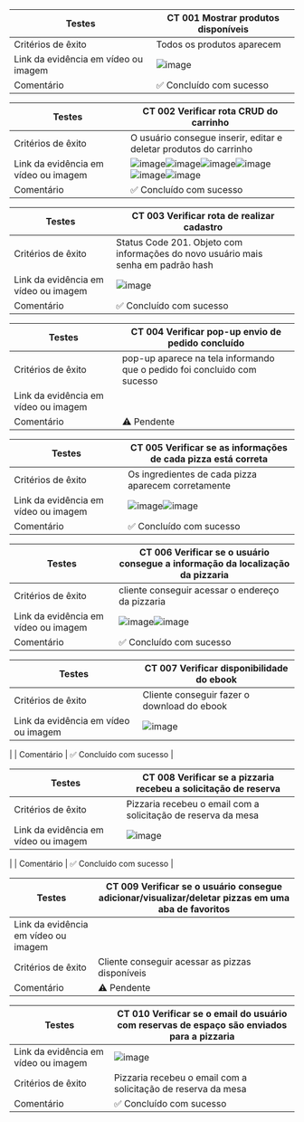 | Testes | CT 001 Mostrar produtos disponíveis |
|------|-----------------------------------------|
| Critérios de êxito | Todos os produtos aparecem |
| Link da evidência em vídeo ou imagem | ![image](https://github.com/ICEI-PUC-Minas-PMV-ADS/pmv-ads-2023-2-e4-proj-infra-t4-pizzaria/assets/103972585/93364e59-4068-477c-93ae-0271f5718ba3) |
| Comentário| ✅  Concluído com sucesso |


| Testes | CT 002 Verificar rota CRUD do carrinho |  
|------|-----------------------------------------|
| Critérios de êxito| O usuário consegue inserir, editar e deletar produtos do carrinho  |
| Link da evidência em vídeo ou imagem | ![image](https://github.com/ICEI-PUC-Minas-PMV-ADS/pmv-ads-2023-2-e4-proj-infra-t4-pizzaria/assets/103972585/b38ac21b-b833-4638-8db5-c19963a7bc2b)![image](https://github.com/ICEI-PUC-Minas-PMV-ADS/pmv-ads-2023-2-e4-proj-infra-t4-pizzaria/assets/103972585/666cee64-3474-420c-89b3-9d9e69c315d5)![image](https://github.com/ICEI-PUC-Minas-PMV-ADS/pmv-ads-2023-2-e4-proj-infra-t4-pizzaria/assets/103972585/73f9dba9-313b-4844-87f9-83cbe99ccff7)![image](https://github.com/ICEI-PUC-Minas-PMV-ADS/pmv-ads-2023-2-e4-proj-infra-t4-pizzaria/assets/103972585/de47add2-859b-4cd8-aa35-f5f067fde62b)![image](https://github.com/ICEI-PUC-Minas-PMV-ADS/pmv-ads-2023-2-e4-proj-infra-t4-pizzaria/assets/103972585/8546f169-c0a1-447e-b578-6008a8777426)![image](https://github.com/ICEI-PUC-Minas-PMV-ADS/pmv-ads-2023-2-e4-proj-infra-t4-pizzaria/assets/103972585/20ca1c56-52cd-406d-8789-70247cfe4313)|
|Comentário| ✅  Concluído com sucesso |



| Testes | CT 003 Verificar rota de realizar cadastro |  
|------|-----------------------------------------|
|Critérios de êxito| Status Code 201. Objeto com informações do novo usuário mais senha em padrão hash |
| Link da evidência em vídeo ou imagem | ![image](https://github.com/ICEI-PUC-Minas-PMV-ADS/pmv-ads-2023-2-e4-proj-infra-t4-pizzaria/assets/103972585/943dad8f-bed3-4837-b7f2-1370317c4a38)|
| Comentário | ✅  Concluído com sucesso |

| Testes | CT 004 Verificar pop-up  envio de pedido concluído |  
|------|-----------------------------------------|
|Critérios de êxito| pop-up aparece na tela informando que o pedido foi concluido com sucesso   |
| Link da evidência em vídeo ou imagem ||
| Comentário | ⚠️ Pendente |

| Testes | CT 005 Verificar se as informações de cada pizza está correta|  
|------|-----------------------------------------|
|Critérios de êxito| Os ingredientes de cada pizza aparecem corretamente    |
| Link da evidência em vídeo ou imagem |![image](https://github.com/ICEI-PUC-Minas-PMV-ADS/pmv-ads-2023-2-e4-proj-infra-t4-pizzaria/assets/103972585/ff979001-ee5c-4f95-8191-5287a714362b)![image](https://github.com/ICEI-PUC-Minas-PMV-ADS/pmv-ads-2023-2-e4-proj-infra-t4-pizzaria/assets/103972585/f492c286-2b04-4fad-be42-88c257faa2ff)|
| Comentário | ✅  Concluído com sucesso |

| Testes  | CT 006 Verificar se o usuário consegue a informação da localização da pizzaria |  
|------|-----------------------------------------|
|Critérios de êxito| cliente conseguir acessar o endereço da pizzaria  |
| Link da evidência em vídeo ou imagem |![image](https://github.com/ICEI-PUC-Minas-PMV-ADS/pmv-ads-2023-2-e4-proj-infra-t4-pizzaria/assets/103972585/fa11bcef-1124-4e2f-b7c5-b0893568f2f8)![image](https://github.com/ICEI-PUC-Minas-PMV-ADS/pmv-ads-2023-2-e4-proj-infra-t4-pizzaria/assets/103972585/44b139f9-68a1-4517-b6eb-fd0474b25859)|
| Comentário | ✅  Concluído com sucesso |

|  Testes | CT 007 Verificar disponibilidade do ebook |  
|------|-----------------------------------------|
|Critérios de êxito|  Cliente conseguir fazer o download do ebook   |
| Link da evidência em vídeo ou imagem |![image](https://github.com/ICEI-PUC-Minas-PMV-ADS/pmv-ads-2023-2-e4-proj-infra-t4-pizzaria/assets/103972585/6d0f7c3d-e63d-4dee-a55d-fb0983bf30c8)
|
| Comentário | ✅  Concluído com sucesso  |


|  Testes | CT 008 Verificar se a pizzaria recebeu a solicitação de reserva |  
|------|-----------------------------------------|
|Critérios de êxito| Pizzaria recebeu o email com a solicitação de reserva da mesa |
| Link da evidência em vídeo ou imagem |![image](https://github.com/ICEI-PUC-Minas-PMV-ADS/pmv-ads-2023-2-e4-proj-infra-t4-pizzaria/assets/103972585/5b5053e6-b469-4e42-928f-df69387477cb)
|
| Comentário | ✅  Concluído com sucesso  |


|  Testes  | CT 009 Verificar se o usuário consegue adicionar/visualizar/deletar pizzas em uma aba de favoritos |  
|------|-----------------------------------------|
| Link da evidência em vídeo ou imagem ||
|Critérios de êxito| Cliente conseguir acessar as pizzas disponíveis ||
| Comentário | ⚠️ Pendente |

<!-- 
|  Testes | CT 010 Verificar se o usuário consegue adicionar suas pizzas na guia de favoritos |  
|------|-----------------------------------------|
|Critérios de êxito| RF- 010 O sistema deverá permitir ao usuário selecionar suas pizzas favoritas, colocando-as em uma guia separada para que possa acessa-las com maior facilidade   |
| Link da evidência em vídeo ou imagem ||
| Comentário | ⚠️ Pendente |

-->


| Testes  | CT 010 Verificar se o email do usuário com reservas de espaço são enviados para a pizzaria |  
|------|-----------------------------------------|
| Link da evidência em vídeo ou imagem | ![image](https://github.com/ICEI-PUC-Minas-PMV-ADS/pmv-ads-2023-2-e4-proj-infra-t4-pizzaria/assets/103972585/9280cdfd-3616-432d-871f-74e7221505f9)|
|Critérios de êxito| Pizzaria recebeu o email com a solicitação de reserva da mesa ||
| Comentário | ✅  Concluído com sucesso|


